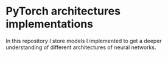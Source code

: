 # PyTorch architectures implementations
In this repository I store models I implemented to get a deeper understanding of different architectures of neural networks.
